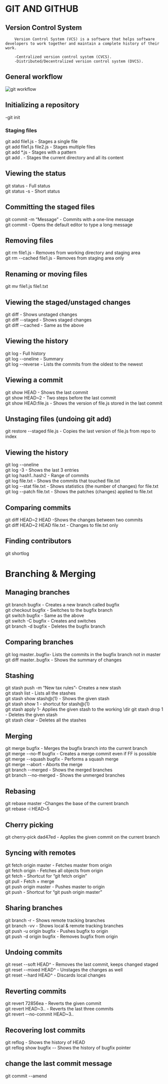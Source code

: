 # GIT AND GITHUB

## Version Control System
        Version Control System (VCS) is a software that helps software developers to work together and maintain a complete history of their work.

        -Centralized version control system (CVCS).
        -Distributed/Decentralized version control system (DVCS).

## General workflow
![git workflow](https://www.tutorialspoint.com/git/images/life_cycle.png)


## Initializing a repository
-git init

### Staging files
git add file1.js           - Stages a single file\
git add file1.js file2.js  - Stages multiple files\
git add *.js               - Stages with a pattern\
git add .                  - Stages the current directory and all its content

## Viewing the status
git status       - Full status\
git status -s    - Short status

## Committing the staged files
git commit -m “Message” - Commits with a one-line message\
git commit              - Opens the default editor to type a long message

## Removing files
git rm file1.js           - Removes from working directory and staging area\
git rm --cached file1.js  - Removes from staging area only


## Renaming or moving files
git mv file1.js file1.txt

## Viewing the staged/unstaged changes
git diff            - Shows unstaged changes\
git diff --staged   - Shows staged changes\
git diff --cached   - Same as the above

## Viewing the history
git log              - Full history\
git log --oneline    - Summary\
git log --reverse    - Lists the commits from the oldest to the newest

## Viewing a commit
git show HEAD - Shows the last commit\
git show HEAD~2 - Two steps before the last commit\
git show HEAD:file.js - Shows the version of file.js stored in the last commit

## Unstaging files (undoing git add)
git restore --staged file.js - Copies the last version of file.js from repo to index

## Viewing the history
git log --oneline\
git log -3  -  Shows the last 3 entries \
git log hash1..hash2  -  Range of commits\
git log file.txt - Shows the commits that touched file.txt\
git log --stat file.txt - Shows statistics (the number of changes) for file.txt\
git log --patch file.txt - Shows the patches (changes) applied to file.txt

## Comparing commits
git diff HEAD~2 HEAD  -Shows the changes between two commits\
git diff HEAD~2 HEAD file.txt - Changes to file.txt only

## Finding contributors
git shortlog

# Branching & Merging

## Managing branches
git branch bugfix - Creates a new branch called bugfix\
git checkout bugfix - Switches to the bugfix branch\
git switch bugfix - Same as the above\
git switch -C bugfix - Creates and switches\
git branch -d bugfix - Deletes the bugfix branch

## Comparing branches
git log master..bugfix- Lists the commits in the bugfix branch not in master\
git diff master..bugfix - Shows the summary of changes

## Stashing
git stash push -m “New tax rules”- Creates a new stash\
git stash list - Lists all the stashes\
git stash show stash@{1} - Shows the given stash\
git stash show 1 - shortcut for stash@{1}\
git stash apply 1- Applies the given stash to the working \dir
git stash drop 1 - Deletes the given stash\
git stash clear - Deletes all the stashes

## Merging
git merge bugfix - Merges the bugfix branch into the current branch\
git merge --no-ff bugfix - Creates a merge commit even if FF is possible\
git merge --squash bugfix - Performs a squash merge\
git merge --abort  - Aborts the merge\
git branch --merged - Shows the merged branches\
git branch --no-merged - Shows the unmerged branches

## Rebasing
git rebase master -Changes the base of the current branch\
git rebase -i HEAD~5

## Cherry picking
git cherry-pick dad47ed  - Applies the given commit on the current branch

## Syncing with remotes
git fetch origin master - Fetches master from origin\
git fetch origin - Fetches all objects from origin\
git fetch - Shortcut for “git fetch origin”\
git pull - Fetch + merge\
git push origin master - Pushes master to origin\
git push - Shortcut for “git push origin master”

## Sharing branches
git branch -r  - Shows remote tracking branches\
git branch -vv  - Shows local & remote tracking branches\
git push -u origin bugfix  - Pushes bugfix to origin\
git push -d origin bugfix  - Removes bugfix from origin

## Undoing commits
git reset --soft HEAD^  - Removes the last commit, keeps changed staged\
git reset --mixed HEAD^  - Unstages the changes as well\
git reset --hard HEAD^  - Discards local changes

## Reverting commits
git revert 72856ea  - Reverts the given commit\
git revert HEAD~3..  - Reverts the last three commits\
git revert --no-commit HEAD~3..

## Recovering lost commits
git reflog  - Shows the history of HEAD\
git reflog show bugfix -- Shows the history of bugfix pointer

## change the last commit message
git commit --amend